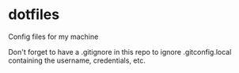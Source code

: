# dotfiles

Config files for my machine

Don't forget to have a .gitignore in this repo to ignore .gitconfig.local containing the username, credentials, etc.
